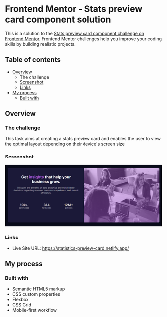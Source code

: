 # Frontend Mentor - Stats preview card component solution

This is a solution to the [Stats preview card component challenge on Frontend Mentor](https://www.frontendmentor.io/challenges/stats-preview-card-component-8JqbgoU62). Frontend Mentor challenges help you improve your coding skills by building realistic projects.

## Table of contents

- [Overview](#overview)
  - [The challenge](#the-challenge)
  - [Screenshot](#screenshot)
  - [Links](#links)
- [My process](#my-process)
  - [Built with](#built-with)

## Overview

### The challenge

This task aims at creating a stats preview card and enables the user to view the optimal layout depending on their device's screen size

### Screenshot

![](./screenshot.png)

### Links

- Live Site URL: https://statistics-preview-card.netlify.app/

## My process

### Built with

- Semantic HTML5 markup
- CSS custom properties
- Flexbox
- CSS Grid
- Mobile-first workflow
